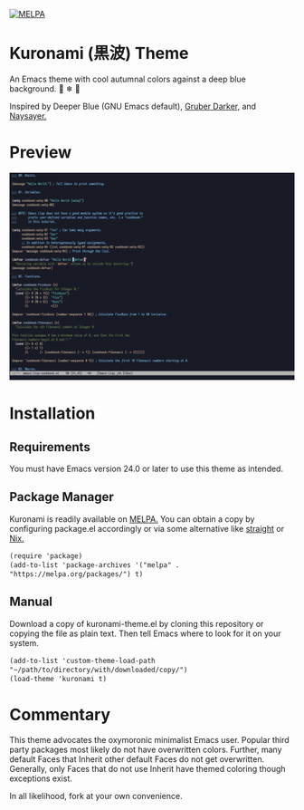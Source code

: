 [![MELPA](https://melpa.org/packages/kuronami-theme-badge.svg)](https://melpa.org/#/kuronami-theme)
# Kuronami (&#40658;&#27874;) Theme
An Emacs theme with cool autumnal colors against a deep blue background. &#127809; &#10052; &#127754;

Inspired by Deeper Blue (GNU Emacs default), [Gruber Darker,](https://github.com/rexim/gruber-darker-theme) and [Naysayer.](https://github.com/nickav/naysayer-theme.el)

# Preview
![screencap](screencap.png)

# Installation
## Requirements
You must have Emacs version 24.0 or later to use this theme as intended.

## Package Manager
Kuronami is readily available on [MELPA.](https://melpa.org) You can obtain a copy by configuring package.el accordingly or via some alternative like [straight](https://github.com/raxod502/straight.el) or [Nix.](https://nixos.org/)

``` emacs-lisp
(require 'package)
(add-to-list 'package-archives '("melpa" . "https://melpa.org/packages/") t)
```

## Manual
Download a copy of kuronami-theme.el by cloning this repository or copying the file as plain text. Then tell Emacs where to look for it on your system.

``` emacs-lisp
(add-to-list 'custom-theme-load-path "~/path/to/directory/with/downloaded/copy/")
(load-theme 'kuronami t)
```

# Commentary
This theme advocates the oxymoronic minimalist Emacs user. Popular third party packages most likely do not have overwritten colors. Further, many default Faces that Inherit other default Faces do not get overwritten. Generally, only Faces that do not use Inherit have themed coloring though exceptions exist.

In all likelihood, fork at your own convenience.

